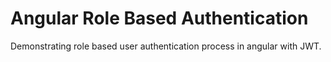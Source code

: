 # Angular Role Based Authentication
Demonstrating role based user authentication process in angular with JWT.
